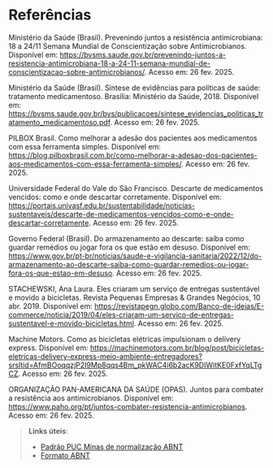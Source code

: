 # Referências

Ministério da Saúde (Brasil). Prevenindo juntos a resistência antimicrobiana: 18 a 24/11 Semana Mundial de Conscientização sobre Antimicrobianos. Disponível em: https://bvsms.saude.gov.br/prevenindo-juntos-a-resistencia-antimicrobiana-18-a-24-11-semana-mundial-de-conscientizacao-sobre-antimicrobianos/. Acesso em: 26 fev. 2025.

Ministério da Saúde (Brasil). Síntese de evidências para políticas de saúde: tratamento medicamentoso. Brasília: Ministério da Saúde, 2018. Disponível em: https://bvsms.saude.gov.br/bvs/publicacoes/sintese_evidencias_politicas_tratamento_medicamentoso.pdf. Acesso em: 26 fev. 2025.

PILBOX Brasil. Como melhorar a adesão dos pacientes aos medicamentos com essa ferramenta simples. Disponível em: https://blog.pilboxbrasil.com.br/como-melhorar-a-adesao-dos-pacientes-aos-medicamentos-com-essa-ferramenta-simples/. Acesso em: 26 fev. 2025.

Universidade Federal do Vale do São Francisco. Descarte de medicamentos vencidos: como e onde descartar corretamente. Disponível em: https://portais.univasf.edu.br/sustentabilidade/noticias-sustentaveis/descarte-de-medicamentos-vencidos-como-e-onde-descartar-corretamente. Acesso em: 26 fev. 2025.

Governo Federal (Brasil). Do armazenamento ao descarte: saiba como guardar remédios ou jogar fora os que estão em desuso. Disponível em: https://www.gov.br/pt-br/noticias/saude-e-vigilancia-sanitaria/2022/12/do-armazenamento-ao-descarte-saiba-como-guardar-remedios-ou-jogar-fora-os-que-estao-em-desuso. Acesso em: 26 fev. 2025.

STACHEWSKI, Ana Laura. Eles criaram um serviço de entregas sustentável e movido a bicicletas. Revista Pequenas Empresas & Grandes Negócios, 10 abr. 2019. Disponível em: https://revistapegn.globo.com/Banco-de-ideias/E-commerce/noticia/2019/04/eles-criaram-um-servico-de-entregas-sustentavel-e-movido-bicicletas.html. Acesso em: 26 fev. 2025.

Machine Motors. Como as bicicletas elétricas impulsionam o delivery express. Disponível em: https://machinemotors.com.br/blog/post/bicicletas-eletricas-delivery-express-meio-ambiente-entregadores?srsltid=AfmBOoqqzjP2I9Mp8qqs4Bm_pkWAC4i6b2acK9DIWitKE0FxfYqLTgCZ. Acesso em: 26 fev. 2025.

ORGANIZAÇÃO PAN-AMERICANA DA SAÚDE (OPAS). Juntos para combater a resistência aos antimicrobianos. Disponível em: https://www.paho.org/pt/juntos-combater-resistencia-antimicrobianos. Acesso em: 26 fev. 2025.

> **Links úteis**:
> - [Padrão PUC Minas de normalização ABNT](http://portal.pucminas.br/biblioteca/documentos/GUIA-COMPLETO-ABNT-Elaborar-formatar-trabalho-cientificoNOVO.pdf)
> - [Formato ABNT](https://www.normastecnicas.com/abnt/)
